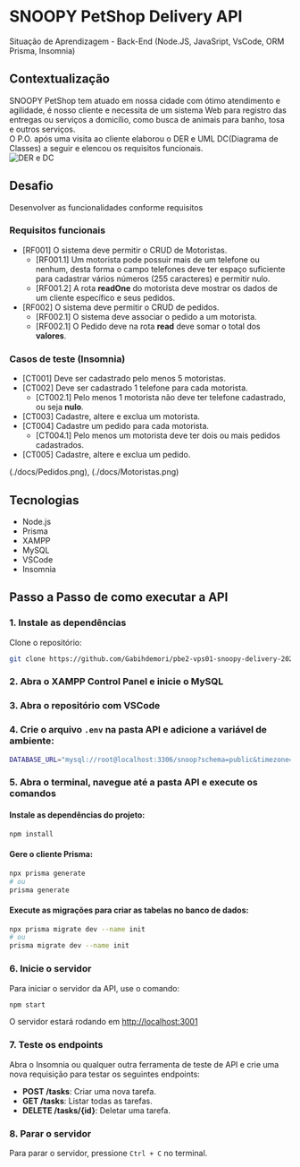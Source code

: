 # SNOOPY PetShop Delivery API
Situação de Aprendizagem - Back-End (Node.JS, JavaSript, VsCode, ORM Prisma, Insomnia)
## Contextualização
SNOOPY PetShop tem atuado em nossa cidade com ótimo atendimento e agilidade, é nosso cliente e necessita de um sistema Web para registro das entregas ou serviços a domicílio, como busca de animais para banho, tosa e outros serviços.<br>O P.O. após uma visita ao cliente elaborou o DER e UML DC(Diagrama de Classes) a seguir e elencou os requisitos funcionais.<br>
![DER e DC](./docs/snoopy-der-dc.png)
## Desafio
Desenvolver as funcionalidades conforme requisitos

### Requisitos funcionais
- [RF001] O sistema deve permitir o CRUD de Motoristas.
    - [RF001.1] Um motorista pode possuir mais de um telefone ou nenhum, desta forma o campo telefones deve ter espaço suficiente para cadastrar vários números (255 caracteres) e permitir nulo.
    - [RF001.2] A rota **readOne** do motorista deve mostrar os dados de um cliente específico e seus pedidos.
- [RF002] O sistema deve permitir o CRUD de pedidos.
    - [RF002.1] O sistema deve associar o pedido a um motorista.
    - [RF002.1] O Pedido deve na rota **read** deve somar o total dos **valores**.

### Casos de teste (Insomnia)
- [CT001] Deve ser cadastrado pelo menos 5 motoristas.
- [CT002] Deve ser cadastrado 1 telefone para cada motorista.
    - [CT002.1] Pelo menos 1 motorista não deve ter telefone cadastrado, ou seja **nulo**.
- [CT003] Cadastre, altere e exclua um motorista.
- [CT004] Cadastre um pedido para cada motorista.
    - [CT004.1] Pelo menos um motorista deve ter dois ou mais pedidos cadastrados.
- [CT005] Cadastre, altere e exclua um pedido.


(./docs/Pedidos.png),
(./docs/Motoristas.png)


## Tecnologias
- Node.js
- Prisma
- XAMPP
- MySQL
- VSCode
- Insomnia

## Passo a Passo de como executar a API

### 1. Instale as dependências
Clone o repositório:
```sh
git clone https://github.com/Gabihdemori/pbe2-vps01-snoopy-delivery-2025.git
```

### 2. Abra o XAMPP Control Panel e inicie o MySQL

### 3. Abra o repositório com VSCode

### 4. Crie o arquivo `.env` na pasta API e adicione a variável de ambiente:
```sh
DATABASE_URL="mysql://root@localhost:3306/snoop?schema=public&timezone=UTC"
```

### 5. Abra o terminal, navegue até a pasta API e execute os comandos
#### Instale as dependências do projeto:
```sh
npm install
```

#### Gere o cliente Prisma:
```sh
npx prisma generate
# ou
prisma generate
```

#### Execute as migrações para criar as tabelas no banco de dados:
```sh
npx prisma migrate dev --name init
# ou
prisma migrate dev --name init
```

### 6. Inicie o servidor
Para iniciar o servidor da API, use o comando:
```sh
npm start
```
O servidor estará rodando em [http://localhost:3001](http://localhost:3001)

### 7. Teste os endpoints
Abra o Insomnia ou qualquer outra ferramenta de teste de API e crie uma nova requisição para testar os seguintes endpoints:

- **POST /tasks**: Criar uma nova tarefa.
- **GET /tasks**: Listar todas as tarefas.
- **DELETE /tasks/{id}**: Deletar uma tarefa.

### 8. Parar o servidor
Para parar o servidor, pressione `Ctrl + C` no terminal.
